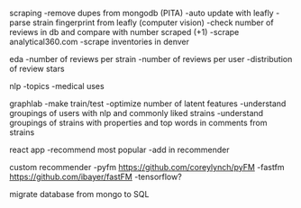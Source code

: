 scraping
-remove dupes from mongodb (PITA)
-auto update with leafly
-parse strain fingerprint from leafly (computer vision)
-check number of reviews in db and compare with number scraped (+1)
-scrape analytical360.com
-scrape inventories in denver

eda
-number of reviews per strain
-number of reviews per user
-distribution of review stars

nlp
-topics
-medical uses

graphlab
-make train/test
-optimize number of latent features
-understand groupings of users with nlp and commonly liked strains
-understand groupings of strains with properties and top words in comments from strains

react app
-recommend most popular
-add in recommender

custom recommender
-pyfm https://github.com/coreylynch/pyFM
-fastfm https://github.com/ibayer/fastFM
-tensorflow?

migrate database from mongo to SQL
